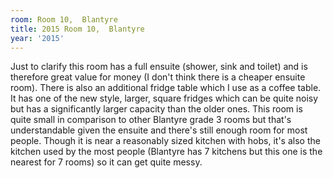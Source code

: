 ```yaml
---
room: Room 10,  Blantyre
title: 2015 Room 10,  Blantyre
year: '2015'
---
```


Just to clarify this room has a full ensuite (shower, sink and toilet) and is therefore great value for money (I don't think there is a cheaper ensuite room). There is also an additional fridge table which I use as a coffee table. It has one of the new style, larger, square fridges which can be quite noisy but has a significantly larger capacity than the older ones. This room is quite small in comparison to other Blantyre grade 3 rooms but that's understandable given the ensuite and there's still enough room for most people. Though it is near a reasonably sized kitchen with hobs, it's also the kitchen used by the most people (Blantyre has 7 kitchens but this one is the nearest for 7 rooms) so it can get quite messy.